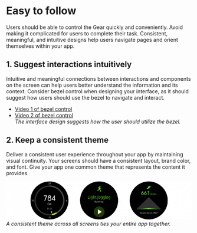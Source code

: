 # Easy to follow



Users should be able to control the Gear quickly and conveniently. Avoid making it complicated for users to complete their task. Consistent, meaningful, and intuitive designs help users navigate pages and orient themselves within your app.

## 1. Suggest interactions intuitively



Intuitive and meaningful connections between interactions and components on the screen can help users better understand the information and its context. Consider bezel control when designing your interface, as it should suggest how users should use the bezel to navigate and interact.


* [Video 1 of bezel control](media/1.2.1.directionconnection2_moreoption.mp4)
* [Video 2 of bezel control](media/1.2.1.directionconnection1_health.mp4)  
*The interface design suggests how the user should utilize the bezel.*

## 2. Keep a consistent theme



Deliver a consistent user experience throughout your app by maintaining visual continuity. Your screens should have a consistent layout, brand color, and font. Give your app one common theme that represents the content it provides.



![](media/design_principle_1.2.2-850x174.png)  
*A consistent theme across all screens ties your entire app together.*
